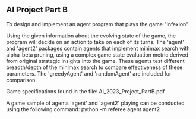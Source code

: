 AI Project Part B
-----------------

To design and implement an agent program that plays the game "Infexion"

Using the given information about the evolving state of the game, 
the program will decide on an action to take on each of its turns.
The 'agent' and 'agent2' packages contain agents that implement 
minimax search with alpha-beta pruning, using a complex game state
evaluation metric derived from original strategic insights into the game.
These agents test different breadth/depth of the minimax search to compare
effectiveness of these parameters. The 'greedyAgent' and 'randomAgent' are
included for comparison

Game specifications found in the file:
    AI_2023_Project_PartB.pdf

A game sample of agents 'agent' and 'agent2' playing can be conducted using
the following command:
    python -m referee agent agent2

